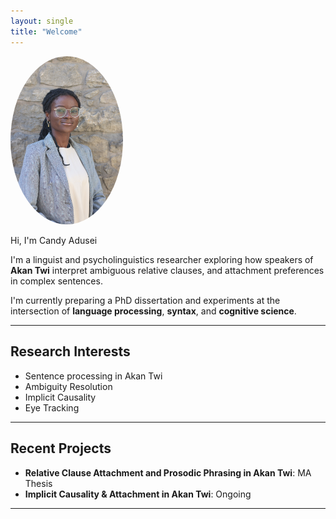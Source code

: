 ```yaml
---
layout: single
title: "Welcome"
---
```

<img src="/images/CandyAdusei.JPG" width="180" style="border-radius: 50%;" alt="Candy Adusei profile picture">

Hi, I'm Candy Adusei

I'm a linguist and psycholinguistics researcher exploring how speakers of **Akan Twi** interpret ambiguous relative clauses, and attachment preferences in complex sentences.

I'm currently preparing a PhD dissertation and experiments at the intersection of **language processing**, **syntax**, and **cognitive science**.

---

## Research Interests
- Sentence processing in Akan Twi
- Ambiguity Resolution
- Implicit Causality 
- Eye Tracking

---

## Recent Projects
- **Relative Clause Attachment and Prosodic Phrasing in Akan Twi**: MA Thesis
- **Implicit Causality & Attachment in Akan Twi**: Ongoing

---
